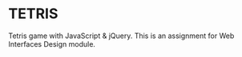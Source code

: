 # TETRIS
Tetris game with JavaScript & jQuery. This is an assignment for Web Interfaces Design module.
